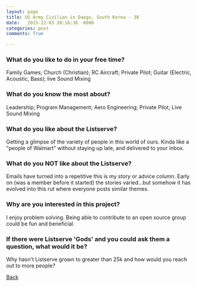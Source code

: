 ```yaml
---
layout: page
title: US Army Civilian in Daegu, South Korea - 38
date:   2015-12-03 20:16:36 -0800
categories: post
comments: True

---
```


### What do you like to do in your free time?
<p>Family Games; Church (Christian); RC Aircraft; Private Pilot; Guitar (Electric, Acoustic, Bass); live Sound Mixing</p>

### What do you know the most about?
<p>Leadership; Program Management; Aero Engineering; Private Pilot; Live Sound Mixing</p>

### What do you like about the Listserve?
<p>Getting a glimpse of the variety of people in this world of ours.  Kinda like a "people of Walmart" without staying up late, and delivered to your inbox.</p>

### What do you NOT like about the Listserve?
<p>Emails have turned into a repetitive this is my story or advice column.  Early on (was a member before it started) the stories varied...but somehow it has evolved into this rut where everyone posts similar themes.</p>

### Why are you interested in this project?
<p>I enjoy problem solving.  Being able to contribute to an open source group could be fun and beneficial.</p>

### If there were Listserve 'Gods' and you could ask them a question, what would it be?
<p>Why hasn't Listserve grown to greater than 25k and how would you reach out to more people?</p>

[Back][1]

[1]: /home/responders/all